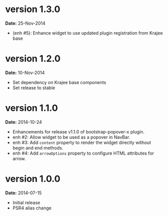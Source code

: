 version 1.3.0
=============
**Date:** 25-Nov-2014

- (enh #5): Enhance widget to use updated plugin registration from Krajee base

version 1.2.0
=============
**Date:** 10-Nov-2014

- Set dependency on Krajee base components
- Set release to stable

version 1.1.0
=============
**Date:** 2014-10-24

- Enhancements for release v1.1.0 of bootstrap-popover-x plugin.
- enh #2: Allow widget to be used as a popover in NavBar.
- enh #3: Add `content` property to render the widget directly without begin and end methods.
- enh #4: Add `arrowOptions` property to configure HTML attributes for arrow.


version 1.0.0
=============
**Date:** 2014-07-15
- Initial release
- PSR4 alias change

